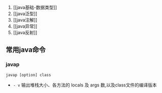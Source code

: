 1. [[java基础-数据类型]]
2. [[java泛型]]
3. [[java注解]]
4. [[java异常]]
5. [[java反射]]


## 常用java命令

### javap

`javap [option] class`
- `- v`  输出堆栈大小、各方法的 locals 及 args 数,以及class文件的编译版本